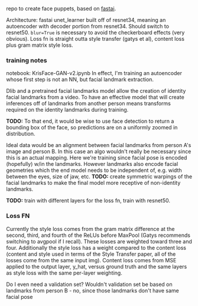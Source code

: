 repo to create face puppets, based on [fastai](fast.ai). 

Architecture: fastai unet_learner built off of resnet34, meaning an autoencoder with decoder portion from resnet34. Should switch to resnet50. `blur=True` is necessary to avoid the checkerboard effects (very obvious). Loss fn is straight outta style transfer (gatys et al), content loss plus gram matrix style loss. 


### training notes
notebook: KrisFace-GAN-v2.ipynb
In effect, I'm training an autoencoder whose first step is not an NN, but facial landmark extraction.

Dlib and a pretrained facial landmarks model allow the creation of identity facial landmarks from a video. To have an effective model that will create inferences off of landmarks from another person means transforms required on the identity landmarks during training.

__TODO:__ To that end, it would be wise to use face detection to return a bounding box of the face, so predictions are on a uniformly zoomed in distribution.

Ideal data would be an alignment between facial landmarks from person A's image and person B. In this case an algo wouldn't really be necessary since this is an actual mapping. Here we're training since facial pose is encoded (hopefully) w/in the landmarks. However landmarks also encode facial geometries which the end model needs to be independent of, e.g. width between the eyes, size of jaw, etc. __TODO:__ create symmetric warpings of the facial landmarks to make the final model more receptive of non-identity landmarks.

__TODO:__ train with different layers for the loss fn, train with resnet50. 

### Loss FN
Currently the style loss comes from the gram matrix difference at the second, third, and fourth of the ReLUs before MaxPool (Gatys recommends switching to avgpool if I recall). These losses are weighted toward three and four. Additionally the style loss has a weight compared to the content loss (content and style used in terms of the Style Transfer paper, all of the losses come from the same input img). Content loss comes from MSE applied to the output layer, y_hat, versus ground truth and the same layers as style loss with the same per-layer weighting.

Do I even need a validation set? Wouldn't validation set be based on landmarks from person B - no, since those landmarks don't have same facial pose
